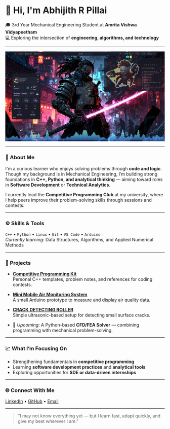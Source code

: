 # 👋 Hi, I'm Abhijith R Pillai  

🎓 3rd Year Mechanical Engineering Student at **Amrita Vishwa Vidyapeetham**  
💻 Exploring the intersection of **engineering, algorithms, and technology**  

---


<div align="center">
  <img src="asset/desktop.png" alt="My Desktop" width="800"/>
</div>

---

### 🧠 About Me  
I'm a curious learner who enjoys solving problems through **code and logic**.  
Though my background is in Mechanical Engineering, I’m building strong foundations in **C++, Python, and analytical thinking** — aiming toward roles in **Software Development** or **Technical Analytics**.  

I currently lead the **Competitive Programming Club** at my university, where I help peers improve their problem-solving skills through sessions and contests.  

---

### ⚙️ Skills & Tools  
`C++` • `Python` • `Linux` • `Git` • `VS Code` • `Arduino`  
_Currently learning:_ Data Structures, Algorithms, and Applied Numerical Methods  

---

### 🚀 Projects  
- [**Competitive Programming Kit**](https://github.com/p1ll3chan/Competitive-Programming-Kit)  
  Personal C++ templates, problem notes, and references for coding contests.  

- [**Mini Mobile Air Monitoring System**](https://github.com/p1ll3chan/Mini-Mobile-Air-Monitoring-System)  
  A small Arduino prototype to measure and display air quality data.  

- [**CRACK DETECTING ROLLER**](https://github.com/p1ll3chan/CRACK-DETECTING-ROLLER)  
  Simple ultrasonic-based setup for detecting small surface cracks.  

<!-- Future placeholder -->
- 🧩 *Upcoming:* A Python-based **CFD/FEA Solver** — combining programming with mechanical problem-solving.  

---

### 📈 What I’m Focusing On  
- Strengthening fundamentals in **competitive programming**  
- Learning **software development practices** and **analytical tools**  
- Exploring opportunities for **SDE or data-driven internships**  

---

### 🌐 Connect With Me  
[LinkedIn](https://www.linkedin.com/in/abhijith-r-pillai-p1ll3chan/) • [GitHub](https://github.com/p1ll3chan) • [Email](mailto:abhijithrpillai2023@gmail.com)

---

> “I may not know everything yet — but I learn fast, adapt quickly, and give my best wherever I am.”
